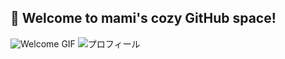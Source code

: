 ## 🐾 Welcome to mami's cozy GitHub space!
![Welcome GIF](https://your-link.com/welcome_bonta.gif)
![プロフィール](https://github.com/user-attachments/assets/90c771d7-a0c4-44fb-9420-1fe43c29c260)
